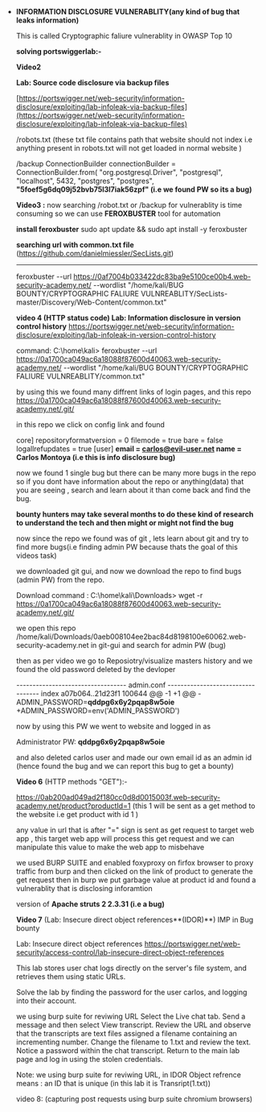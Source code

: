 

- **INFORMATION DISCLOSURE VULNERABLITY(any kind of bug that leaks information)**
    
    This is called Cryptographic faliure vulnerablity in OWASP Top 10
    
    **solving portswiggerlab:-**
    
    **Video2**
    
    **Lab: Source code disclosure via backup files**
    
    [https://portswigger.net/web-security/information-disclosure/exploiting/lab-infoleak-via-backup-files](https://portswigger.net/web-security/information-disclosure/exploiting/lab-infoleak-via-backup-files)
    
    /robots.txt (these txt file contains path that website should not index i.e anything present in robots.txt will not get loaded in normal website )
    
    /backup
         ConnectionBuilder connectionBuilder = ConnectionBuilder.from(
                    "org.postgresql.Driver",
                    "postgresql",
                    "localhost",
                    5432,
                    "postgres",
                    "postgres",
                    **"5foef5g6dq09j52bvb75l3l7iak56zpf"
    (i.e we found PW so its a bug)**
    
    
    
    **Video3 :**
    now searching /robot.txt or /backup for vulnerablity is time consuming so we can use **FEROXBUSTER** tool for 
    automation
    
    **install feroxbuster**
    sudo apt update && sudo apt install -y feroxbuster
    
    **searching url with common.txt file**                                          (<https://github.com/danielmiessler/SecLists.git>)
    ****
    feroxbuster --url <https://0af7004b033422dc83ba9e5100ce00b4.web-security-academy.net/> --wordlist "/home/kali/BUG BOUNTY/CRYPTOGRAPHIC FALIURE VULNREABLITY/SecLists-master/Discovery/Web-Content/common.txt"
    
    
    
    
    **video 4 (HTTP status code)
    Lab: Information disclosure in version control history**
    <https://portswigger.net/web-security/information-disclosure/exploiting/lab-infoleak-in-version-control-history>
    
    command:
    C:\\home\\kali> feroxbuster --url <https://0a1700ca049ac6a18088f87600d40063.web-security-academy.net/> --wordlist "/home/kali/BUG BOUNTY/CRYPTOGRAPHIC FALIURE VULNREABLITY/common.txt"
    
    by using this we found many diffrent links of login pages, and this repo
    <https://0a1700ca049ac6a18088f87600d40063.web-security-academy.net/.git/>
    
    in this repo we click on config link and found 
    
    core]
    	repositoryformatversion = 0
    	filemode = true
    	bare = false
    	logallrefupdates = true
    [user]
    	**email = carlos@evil-user.net
    	name = Carlos Montoya  (i.e this is info disclosure bug)**
    
     
    now we found 1 single bug but there can be many more bugs in the repo so if you dont have information about the repo or anything(data) that you are seeing , search and learn about it than come back and find the bug.
    
    **bounty hunters may take several months to do these kind of research to understand the tech and then might or might not find the bug**
    
    now since the repo we found was of git , lets learn about git and try to find more bugs(i.e finding admin PW because thats the goal of this videos task)
    
    we downloaded git gui, and now we download the repo to find bugs (admin PW) from the repo.
    
    Download command :
    C:\\home\\kali\\Downloads> wget -r <https://0a1700ca049ac6a18088f87600d40063.web-security-academy.net/.git/>
    
    we open this repo /home/kali/Downloads/0aeb008104ee2bac84d8198100e60062.web-security-academy.net in git-gui and search for admin PW (bug)
    
    then as per video we go to Reposiotry/visualize masters history and we found the old password deleted by the devloper 
    
    ---------------------------------- admin.conf ----------------------------------
    index a07b064..21d23f1 100644
    @@ -1 +1 @@
    -ADMIN_PASSWORD=**qddpg6x6y2pqap8w5oie**
    +ADMIN_PASSWORD=env('ADMIN_PASSWORD')
    
    now by using this PW we went to website and logged in as 
    
    Administrator
    PW: **qddpg6x6y2pqap8w5oie**
    
    and also deleted carlos user and made our own email id as an admin id (hence found the bug and we can report this bug to get a bounty)
    
    
    
    
    
    **Video 6**  (HTTP methods "GET"):-
    
    <https://0ab200ad049ad2f180cc0d8d0015003f.web-security-academy.net/product?productId=1> (this 1 will be sent  as a get method to the website i.e get product with id 1 )  
    
    any value in url that is after "=" sign is sent as get request to target web app , this target web app will process this get request and we can manipulate this value to make the web app to misbehave 
    
    we used BURP SUITE and enabled foxyproxy on firfox browser to proxy traffic from burp and then clicked on the link of product to generate the get request
    then in burp we put garbage value at product id and found a vulnerablity that is disclosing inforamtion 
    
    version of **Apache struts 2 2.3.31 (i.e a bug)**
    
    
    
    
    
    
    **Video 7** (Lab: Insecure direct object references**(IDOR)**) IMP in Bug bounty
    
     Lab: Insecure direct object references
    <https://portswigger.net/web-security/access-control/lab-insecure-direct-object-references>
    
    This lab stores user chat logs directly on the server's file system, and retrieves them using static URLs.
    
    Solve the lab by finding the password for the user carlos, and logging into their account.
    
    we using burp suite for reviwing URL
    Select the Live chat tab.
    Send a message and then select View transcript.
    Review the URL and observe that the transcripts are text files assigned a filename containing an incrementing number.
    Change the filename to 1.txt and review the text. Notice a password within the chat transcript.
    Return to the main lab page and log in using the stolen credentials.
    
    Note: we using burp suite for reviwing URL,
    in IDOR 
    Object refrence means : an ID that is unique (in this lab it is Transript(1.txt))
    
    video 8: (capturing post requests using burp suite chromium browsers)
    
    
    
  
    


